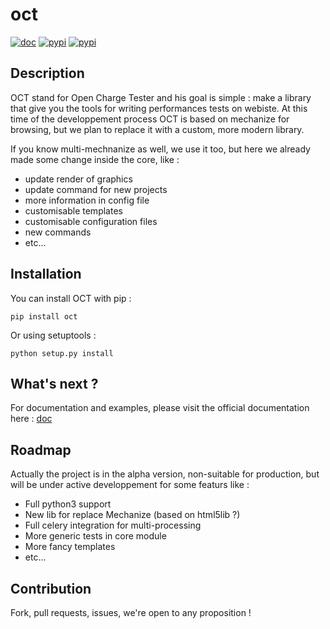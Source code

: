 oct
===

[![doc](https://readthedocs.org/projects/oct/badge/?version=latest)](http://oct.readthedocs.org/en/latest/)
[![pypi](https://pypip.in/status/oct/badge.svg)](https://pypi.python.org/pypi/oct/)
[![pypi](https://pypip.in/license/oct/badge.svg)](https://pypi.python.org/pypi/oct/)

Description
-----------

OCT stand for Open Charge Tester and his goal is simple : make a library that give you the tools for writing performances tests on webiste.
At this time of the developpement process OCT is based on mechanize for browsing, but we plan to replace it with a custom, more modern library.

If you know multi-mechnanize as well, we use it too, but here we already made some change inside the core, like :

* update render of graphics
* update command for new projects
* more information in config file
* customisable templates
* customisable configuration files
* new commands
* etc...

Installation
------------

You can install OCT with pip :

`pip install oct`

Or using setuptools :

`python setup.py install`

What's next ?
-------------

For documentation and examples, please visit the official documentation here : [doc](http://oct.readthedocs.org/en/latest/)

Roadmap
-------

Actually the project is in the alpha version, non-suitable for production, but will be under active developpement for some featurs like :

* Full python3 support
* New lib for replace Mechanize (based on html5lib ?)
* Full celery integration for multi-processing
* More generic tests in core module
* More fancy templates
* etc...

Contribution
------------

Fork, pull requests, issues, we're open to any proposition !
